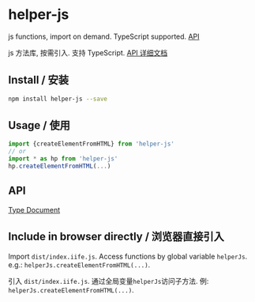 # helper-js

js functions, import on demand. TypeScript supported. [API](https://phphe.github.io/helper-js/)

js 方法库, 按需引入. 支持 TypeScript. [API 详细文档](https://phphe.github.io/helper-js/)

## Install / 安装

```sh
npm install helper-js --save
```

## Usage / 使用

```js
import {createElementFromHTML} from 'helper-js'
// or
import * as hp from 'helper-js'
hp.createElementFromHTML(...)
```

## API

[Type Document](https://phphe.github.io/helper-js/)

## Include in browser directly / 浏览器直接引入

Import `dist/index.iife.js`. Access functions by global variable `helperJs`. e.g.: `helperJs.createElementFromHTML(...)`.

引入 `dist/index.iife.js`. 通过全局变量`helperJs`访问子方法. 例: `helperJs.createElementFromHTML(...)`.
